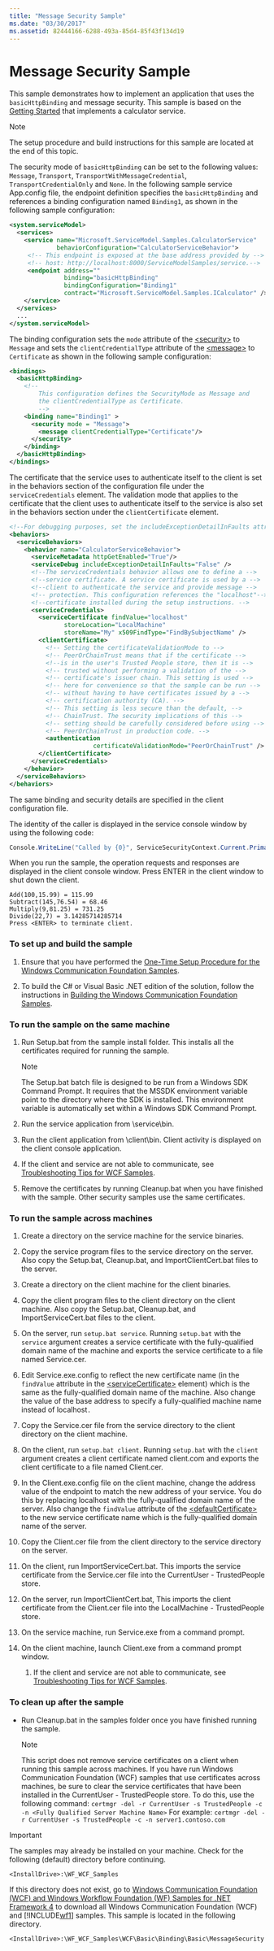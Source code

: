 ```yaml
---
title: "Message Security Sample"
ms.date: "03/30/2017"
ms.assetid: 82444166-6288-493a-85d4-85f43f134d19
---
```

# Message Security Sample
This sample demonstrates how to implement an application that uses the `basicHttpBinding` and message security. This sample is based on the [Getting Started](getting-started-sample.md) that implements a calculator service.  
  
> [!NOTE]
> The setup procedure and build instructions for this sample are located at the end of this topic.  
  
 The security mode of `basicHttpBinding` can be set to the following values: `Message`, `Transport`, `TransportWithMessageCredential`, `TransportCredentialOnly` and `None`. In the following sample service App.config file, the endpoint definition specifies the `basicHttpBinding` and references a binding configuration named `Binding1`, as shown in the following sample configuration:  
  
```xml  
<system.serviceModel>  
  <services>  
    <service name="Microsoft.ServiceModel.Samples.CalculatorService"  
             behaviorConfiguration="CalculatorServiceBehavior">  
     <!-- This endpoint is exposed at the base address provided by -->  
     <!-- host: http://localhost:8000/ServiceModelSamples/service.-->  
     <endpoint address=""  
               binding="basicHttpBinding"  
               bindingConfiguration="Binding1"
               contract="Microsoft.ServiceModel.Samples.ICalculator" />  
    </service>  
  </services>  
  ...  
</system.serviceModel>  
```  
  
 The binding configuration sets the `mode` attribute of the [\<security>](../../configure-apps/file-schema/wcf/security-of-basichttpbinding.md) to `Message` and sets the `clientCredentialType` attribute of the [\<message>](../../configure-apps/file-schema/wcf/message-of-basichttpbinding.md) to `Certificate` as shown in the following sample configuration:  
  
```xml  
<bindings>  
  <basicHttpBinding>  
    <!--   
        This configuration defines the SecurityMode as Message and   
        the clientCredentialType as Certificate.  
        -->  
    <binding name="Binding1" >  
      <security mode = "Message">  
        <message clientCredentialType="Certificate"/>  
      </security>  
    </binding>  
  </basicHttpBinding>  
</bindings>  
```  
  
 The certificate that the service uses to authenticate itself to the client is set in the behaviors section of the configuration file under the `serviceCredentials` element. The validation mode that applies to the certificate that the client uses to authenticate itself to the service is also set in the behaviors section under the `clientCertificate` element.  
  
```xml  
<!--For debugging purposes, set the includeExceptionDetailInFaults attribute to true.-->  
<behaviors>  
  <serviceBehaviors>  
    <behavior name="CalculatorServiceBehavior">  
      <serviceMetadata httpGetEnabled="True"/>  
      <serviceDebug includeExceptionDetailInFaults="False" />  
      <!--The serviceCredentials behavior allows one to define a -->  
      <!--service certificate. A service certificate is used by a -->  
      <!--client to authenticate the service and provide message -->  
      <!-- protection. This configuration references the "localhost"-->  
      <!--certificate installed during the setup instructions. -->  
      <serviceCredentials>  
        <serviceCertificate findValue="localhost"  
               storeLocation="LocalMachine"
               storeName="My" x509FindType="FindBySubjectName" />  
        <clientCertificate>  
          <!-- Setting the certificateValidationMode to -->  
          <!-- PeerOrChainTrust means that if the certificate -->  
          <!--is in the user's Trusted People store, then it is -->  
          <!-- trusted without performing a validation of the -->  
          <!-- certificate's issuer chain. This setting is used -->  
          <!-- here for convenience so that the sample can be run -->  
          <!-- without having to have certificates issued by a -->  
          <!-- certification authority (CA). -->  
          <!-- This setting is less secure than the default, -->  
          <!-- ChainTrust. The security implications of this -->  
          <!-- setting should be carefully considered before using -->  
          <!-- PeerOrChainTrust in production code. -->  
          <authentication
                       certificateValidationMode="PeerOrChainTrust" />  
        </clientCertificate>  
      </serviceCredentials>  
    </behavior>  
  </serviceBehaviors>  
</behaviors>  
```  
  
 The same binding and security details are specified in the client configuration file.  
  
 The identity of the caller is displayed in the service console window by using the following code:  

```csharp
Console.WriteLine("Called by {0}", ServiceSecurityContext.Current.PrimaryIdentity.Name);  
```

 When you run the sample, the operation requests and responses are displayed in the client console window. Press ENTER in the client window to shut down the client.  
  
```console
Add(100,15.99) = 115.99  
Subtract(145,76.54) = 68.46  
Multiply(9,81.25) = 731.25  
Divide(22,7) = 3.14285714285714  
Press <ENTER> to terminate client.  
```  
  
### To set up and build the sample  
  
1. Ensure that you have performed the [One-Time Setup Procedure for the Windows Communication Foundation Samples](one-time-setup-procedure-for-the-wcf-samples.md).  
  
2. To build the C# or Visual Basic .NET edition of the solution, follow the instructions in [Building the Windows Communication Foundation Samples](building-the-samples.md).  
  
### To run the sample on the same machine  
  
1. Run Setup.bat from the sample install folder. This installs all the certificates required for running the sample.  
  
    > [!NOTE]
    > The Setup.bat batch file is designed to be run from a Windows SDK Command Prompt. It requires that the MSSDK environment variable point to the directory where the SDK is installed. This environment variable is automatically set within a Windows SDK Command Prompt.  
  
2. Run the service application from \service\bin.  
  
3. Run the client application from \client\bin. Client activity is displayed on the client console application.  
  
4. If the client and service are not able to communicate, see [Troubleshooting Tips for WCF Samples](/previous-versions/dotnet/netframework-3.5/ms751511(v=vs.90)).  
  
5. Remove the certificates by running Cleanup.bat when you have finished with the sample. Other security samples use the same certificates.  
  
### To run the sample across machines  
  
1. Create a directory on the service machine for the service binaries.  
  
2. Copy the service program files to the service directory on the server. Also copy the Setup.bat, Cleanup.bat, and ImportClientCert.bat files to the server.  
  
3. Create a directory on the client machine for the client binaries.  
  
4. Copy the client program files to the client directory on the client machine. Also copy the Setup.bat, Cleanup.bat, and ImportServiceCert.bat files to the client.  
  
5. On the server, run `setup.bat service`. Running `setup.bat` with the `service` argument creates a service certificate with the fully-qualified domain name of the machine and exports the service certificate to a file named Service.cer.  
  
6. Edit Service.exe.config to reflect the new certificate name (in the `findValue` attribute in the [\<serviceCertificate>](../../configure-apps/file-schema/wcf/servicecertificate-of-servicecredentials.md) element) which is the same as the fully-qualified domain name of the machine. Also change the value of the base address to specify a fully-qualified machine name instead of localhost`.`  
  
7. Copy the Service.cer file from the service directory to the client directory on the client machine.  
  
8. On the client, run `setup.bat client`. Running `setup.bat` with the `client` argument creates a client certificate named client.com and exports the client certificate to a file named Client.cer.  
  
9. In the Client.exe.config file on the client machine, change the address value of the endpoint to match the new address of your service. You do this by replacing localhost with the fully-qualified domain name of the server. Also change the `findValue` attribute of the [\<defaultCertificate>](../../configure-apps/file-schema/wcf/defaultcertificate-element.md) to the new service certificate name which is the fully-qualified domain name of the server.  
  
10. Copy the Client.cer file from the client directory to the service directory on the server.  
  
11. On the client, run ImportServiceCert.bat. This imports the service certificate from the Service.cer file into the CurrentUser - TrustedPeople store.  
  
12. On the server, run ImportClientCert.bat, This imports the client certificate from the Client.cer file into the LocalMachine - TrustedPeople store.  
  
13. On the service machine, run Service.exe from a command prompt.  
  
14. On the client machine, launch Client.exe from a command prompt window.  
  
    1. If the client and service are not able to communicate, see [Troubleshooting Tips for WCF Samples](/previous-versions/dotnet/netframework-3.5/ms751511(v=vs.90)).  
  
### To clean up after the sample  
  
- Run Cleanup.bat in the samples folder once you have finished running the sample.  
  
    > [!NOTE]
    > This script does not remove service certificates on a client when running this sample across machines. If you have run Windows Communication Foundation (WCF) samples that use certificates across machines, be sure to clear the service certificates that have been installed in the CurrentUser - TrustedPeople store. To do this, use the following command: `certmgr -del -r CurrentUser -s TrustedPeople -c -n <Fully Qualified Server Machine Name>` For example: `certmgr -del -r CurrentUser -s TrustedPeople -c -n server1.contoso.com`  
  
> [!IMPORTANT]
> The samples may already be installed on your machine. Check for the following (default) directory before continuing.  
>
> `<InstallDrive>:\WF_WCF_Samples`  
>
> If this directory does not exist, go to [Windows Communication Foundation (WCF) and Windows Workflow Foundation (WF) Samples for .NET Framework 4](https://www.microsoft.com/download/details.aspx?id=21459) to download all Windows Communication Foundation (WCF) and [!INCLUDE[wf1](../../../../includes/wf1-md.md)] samples. This sample is located in the following directory.  
>
> `<InstallDrive>:\WF_WCF_Samples\WCF\Basic\Binding\Basic\MessageSecurity`
